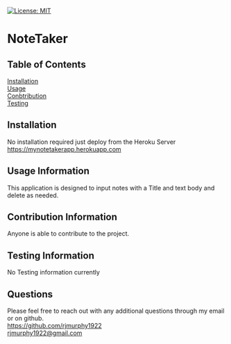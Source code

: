 

   [![License: MIT](https://img.shields.io/badge/License-MIT-yellow.svg)](https://opensource.org/licenses/MIT)


   # NoteTaker

   ## Table of Contents

   


   [Installation](#Installation)
    <br>
   [Usage](#Usage)
   <br>
   [Conbtribution](#Contribution)
   <br>
   [Testing](#Testing)


  ## Installation
  No installation required just deploy from the Heroku Server https://mynotetakerapp.herokuapp.com

  ## Usage Information
  This application is designed to input notes with a Title and text body and delete as needed.

  ## Contribution Information
  Anyone is able to contribute to the project.

  ## Testing Information
  No Testing information currently

   ## Questions

   Please feel free to reach out with any additional questions through my email or on github.
   <br>
   https://github.com/rjmurphy1922
   <br>
  rjmurphy1922@gmail.com

   
